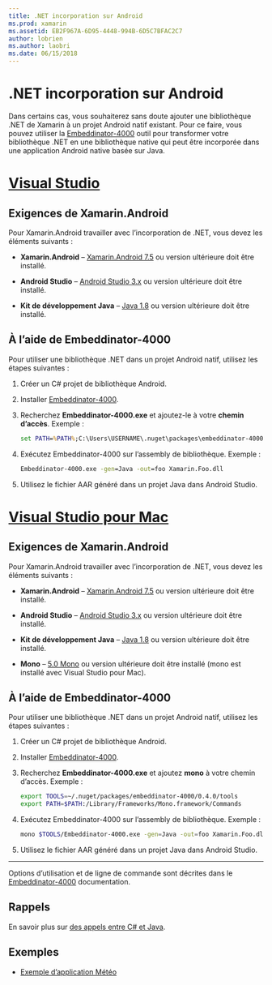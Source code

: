 ```yaml
---
title: .NET incorporation sur Android
ms.prod: xamarin
ms.assetid: EB2F967A-6D95-4448-994B-6D5C7BFAC2C7
author: lobrien
ms.author: laobri
ms.date: 06/15/2018
---
```


# <a name="net-embedding-on-android"></a>.NET incorporation sur Android

Dans certains cas, vous souhaiterez sans doute ajouter une bibliothèque .NET de Xamarin à un projet Android natif existant. Pour ce faire, vous pouvez utiliser la [Embeddinator-4000](https://www.nuget.org/packages/Embeddinator-4000/) outil pour transformer votre bibliothèque .NET en une bibliothèque native qui peut être incorporée dans une application Android native basée sur Java.

# <a name="visual-studiotabwindows"></a>[Visual Studio](#tab/windows)

## <a name="xamarinandroid-requirements"></a>Exigences de Xamarin.Android

Pour Xamarin.Android travailler avec l’incorporation de .NET, vous devez les éléments suivants :

-   **Xamarin.Android** &ndash; [Xamarin.Android 7.5](https://visualstudio.microsoft.com/xamarin/) ou version ultérieure doit être installé.

-   **Android Studio** &ndash; [Android Studio 3.x](https://developer.android.com/studio/) ou version ultérieure doit être installé.

-   **Kit de développement Java** &ndash; [Java 1.8](https://www.oracle.com/technetwork/java/javase/downloads/jdk8-downloads-2133151.html) ou version ultérieure doit être installé.


## <a name="using-embeddinator-4000"></a>À l’aide de Embeddinator-4000

Pour utiliser une bibliothèque .NET dans un projet Android natif, utilisez les étapes suivantes :

1.  Créer un C# projet de bibliothèque Android.

2.  Installer [Embeddinator-4000](https://www.nuget.org/packages/Embeddinator-4000/).

3.  Recherchez **Embeddinator-4000.exe** et ajoutez-le à votre **chemin d’accès**. Exemple :

    ```cmd
    set PATH=%PATH%;C:\Users\USERNAME\.nuget\packages\embeddinator-4000\0.4.0\tools
    ```

4.  Exécutez Embeddinator-4000 sur l’assembly de bibliothèque. Exemple :

    ```cmd
    Embeddinator-4000.exe -gen=Java -out=foo Xamarin.Foo.dll
    ```

5.  Utilisez le fichier AAR généré dans un projet Java dans Android Studio.


# <a name="visual-studio-for-mactabmacos"></a>[Visual Studio pour Mac](#tab/macos)

## <a name="xamarinandroid-requirements"></a>Exigences de Xamarin.Android

Pour Xamarin.Android travailler avec l’incorporation de .NET, vous devez les éléments suivants :

-   **Xamarin.Android** &ndash; [Xamarin.Android 7.5](https://visualstudio.microsoft.com/xamarin/) ou version ultérieure doit être installé.

-   **Android Studio** &ndash; [Android Studio 3.x](https://developer.android.com/studio/) ou version ultérieure doit être installé.

-   **Kit de développement Java** &ndash; [Java 1.8](https://www.oracle.com/technetwork/java/javase/downloads/jdk8-downloads-2133151.html) ou version ultérieure doit être installé.

-   **Mono** &ndash; [5.0 Mono](https://www.mono-project.com/download/) ou version ultérieure doit être installé (mono est installé avec Visual Studio pour Mac).


## <a name="using-embeddinator-4000"></a>À l’aide de Embeddinator-4000

Pour utiliser une bibliothèque .NET dans un projet Android natif, utilisez les étapes suivantes :

1.  Créer un C# projet de bibliothèque Android.

2.  Installer [Embeddinator-4000](https://www.nuget.org/packages/Embeddinator-4000/).

3.  Recherchez **Embeddinator-4000.exe** et ajoutez **mono** à votre chemin d’accès. Exemple :

    ```bash
    export TOOLS=~/.nuget/packages/embeddinator-4000/0.4.0/tools
    export PATH=$PATH:/Library/Frameworks/Mono.framework/Commands
    ```

4.  Exécutez Embeddinator-4000 sur l’assembly de bibliothèque. Exemple :

    ```bash
    mono $TOOLS/Embeddinator-4000.exe -gen=Java -out=foo Xamarin.Foo.dll
    ```

5.  Utilisez le fichier AAR généré dans un projet Java dans Android Studio.

-----

Options d’utilisation et de ligne de commande sont décrites dans le [Embeddinator-4000](https://github.com/mono/Embeddinator-4000/blob/master/Usage.md#java--c) documentation.


## <a name="callbacks"></a>Rappels

En savoir plus sur [des appels entre C# et Java](callbacks.md).

## <a name="samples"></a>Exemples

* [Exemple d’application Météo](https://github.com/jamesmontemagno/embeddinator-weather)
